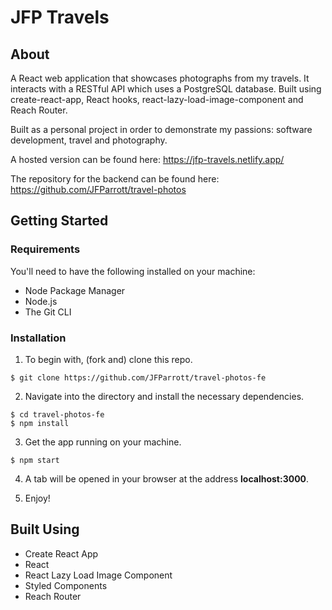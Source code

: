 # JFP Travels

## About

A React web application that showcases photographs from my travels. It interacts with a RESTful API which uses a PostgreSQL database. Built using create-react-app, React hooks, react-lazy-load-image-component and Reach Router.

Built as a personal project in order to demonstrate my passions: software development, travel and photography.

A hosted version can be found here:
https://jfp-travels.netlify.app/

The repository for the backend can be found here:
https://github.com/JFParrott/travel-photos

## Getting Started

### Requirements

You'll need to have the following installed on your machine:

- Node Package Manager
- Node.js
- The Git CLI

### Installation

1. To begin with, (fork and) clone this repo.

```
$ git clone https://github.com/JFParrott/travel-photos-fe
```

2. Navigate into the directory and install the necessary dependencies.

```
$ cd travel-photos-fe
$ npm install
```

3. Get the app running on your machine.

```
$ npm start
```

4. A tab will be opened in your browser at the address **localhost:3000**.

5. Enjoy!

## Built Using

- Create React App
- React
- React Lazy Load Image Component
- Styled Components
- Reach Router
